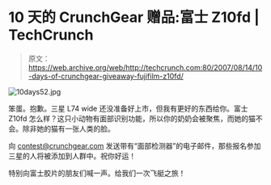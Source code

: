# 10 天的 CrunchGear 赠品:富士 Z10fd | TechCrunch

> 原文：<https://web.archive.org/web/http://techcrunch.com:80/2007/08/14/10-days-of-crunchgear-giveaway-fujifilm-z10fd/>

![10days52.jpg](img/4b45a637457b5ed610fde6b463f397b5.png)

笨蛋。抱歉。三星 L74 wide 还没准备好上市，但我有更好的东西给你。富士 Z10fd 怎么样？这只小动物有面部识别功能，所以你的奶奶会被聚焦，而她的猫不会。除非她的猫有一张人类的脸。

向 contest@crunchgear.com 发送带有“面部检测器”的电子邮件，那些报名参加三星的人将被添加到人群中。祝你好运！

特别向富士胶片的朋友们喊一声。给我们一次飞艇之旅！